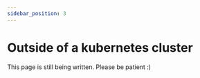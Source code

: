 ```yaml
---
sidebar_position: 3
---
```


# Outside of a kubernetes cluster

This page is still being written. Please be patient :)